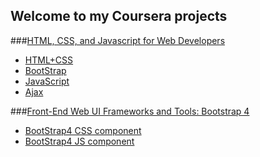 ## Welcome to my Coursera projects

###[HTML, CSS, and Javascript for Web Developers](https://www.coursera.org/learn/html-css-javascript-for-web-developers/home/welcome)
- [HTML+CSS](https://vwslz.github.io/Cousera/WebDev/mod2-solution/)
- [BootStrap](https://vwslz.github.io/Cousera/WebDev/mod3-solution/)
- [JavaScript](https://vwslz.github.io/Cousera/WebDev/mod4-solution/)
- [Ajax](https://vwslz.github.io/Cousera/WebDev/mod5-solution/)


###[Front-End Web UI Frameworks and Tools: Bootstrap 4](https://www.coursera.org/learn/bootstrap-4/home/welcome)
- [BootStrap4 CSS component](https://vwslz.github.io/Cousera/BootStrap4/week1-solution/)
- [BootStrap4 JS component](https://vwslz.github.io/Cousera/BootStrap4/week2-solution/)
